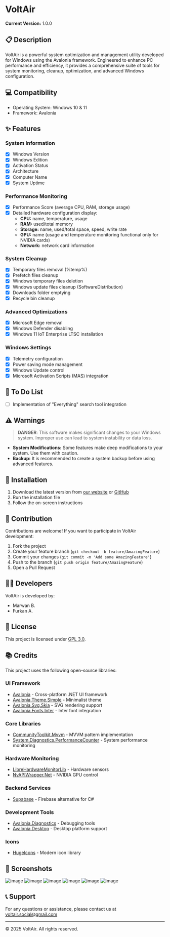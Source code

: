 # VoltAir

**Current Version:** 1.0.0

## 📋 Description

VoltAir is a powerful system optimization and management utility developed for Windows using the Avalonia framework. Engineered to enhance PC performance and efficiency, it provides a comprehensive suite of tools for system monitoring, cleanup, optimization, and advanced Windows configuration.

## 💻 Compatibility

- Operating System: Windows 10 & 11
- Framework: Avalonia

## ✨ Features

### System Information
- [x] Windows Version
- [x] Windows Edition
- [x] Activation Status
- [x] Architecture
- [x] Computer Name
- [x] System Uptime

### Performance Monitoring
- [x] Performance Score (average CPU, RAM, storage usage)
- [x] Detailed hardware configuration display:
  - **CPU:** name, temperature, usage
  - **RAM:** used/total memory
  - **Storage:** name, used/total space, speed, write rate
  - **GPU:** name (usage and temperature monitoring functional only for NVIDIA cards)
  - **Network:** network card information

### System Cleanup
- [x] Temporary files removal (%temp%)
- [x] Prefetch files cleanup
- [x] Windows temporary files deletion
- [x] Windows update files cleanup (SoftwareDistribution)
- [x] Downloads folder emptying
- [x] Recycle bin cleanup

### Advanced Optimizations
- [x] Microsoft Edge removal
- [x] Windows Defender disabling
- [x] Windows 11 IoT Enterprise LTSC installation

### Windows Settings
- [x] Telemetry configuration
- [x] Power saving mode management
- [x] Windows Update control
- [x] Microsoft Activation Scripts (MAS) integration

## 📝 To Do List
- [ ] Implementation of "Everything" search tool integration

## ⚠️ Warnings

> **DANGER**: This software makes significant changes to your Windows system. Improper use can lead to system instability or data loss.

- **System Modifications:** Some features make deep modifications to your system. Use them with caution.
- **Backup:** It is recommended to create a system backup before using advanced features.

## 🚀 Installation

1. Download the latest version from [our website](https://voltair.pages.dev) or [GitHub](https://github.com/MarwanFr/VoltAir/releases/tag/release)
2. Run the installation file
3. Follow the on-screen instructions

## 👥 Contribution

Contributions are welcome! If you want to participate in VoltAir development:
1. Fork the project
2. Create your feature branch (`git checkout -b feature/AmazingFeature`)
3. Commit your changes (`git commit -m 'Add some AmazingFeature'`)
4. Push to the branch (`git push origin feature/AmazingFeature`)
5. Open a Pull Request

## 👨‍💻 Developers

VoltAir is developed by:
- Marwan B.
- Furkan A.

## 📝 License

This project is licensed under [GPL 3.0](LICENSE).

## 📚 Credits

This project uses the following open-source libraries:

### UI Framework
- [Avalonia](https://github.com/AvaloniaUI/Avalonia) - Cross-platform .NET UI framework
- [Avalonia.Theme.Simple](https://github.com/AvaloniaUI/Avalonia) - Minimalist theme
- [Avalonia.Svg.Skia](https://github.com/wieslawsoltes/Svg.Skia) - SVG rendering support
- [Avalonia.Fonts.Inter](https://github.com/AvaloniaUI/Avalonia) - Inter font integration

### Core Libraries
- [CommunityToolkit.Mvvm](https://github.com/CommunityToolkit/dotnet) - MVVM pattern implementation
- [System.Diagnostics.PerformanceCounter](https://learn.microsoft.com/en-us/dotnet/api/system.diagnostics.performancecounter) - System performance monitoring

### Hardware Monitoring
- [LibreHardwareMonitorLib](https://github.com/LibreHardwareMonitor/LibreHardwareMonitor) - Hardware sensors
- [NvAPIWrapper.Net](https://github.com/falahati/NvAPIWrapper) - NVIDIA GPU control

### Backend Services
- [Supabase](https://github.com/supabase/supabase-csharp) - Firebase alternative for C#

### Development Tools
- [Avalonia.Diagnostics](https://github.com/AvaloniaUI/Avalonia) - Debugging tools
- [Avalonia.Desktop](https://github.com/AvaloniaUI/Avalonia) - Desktop platform support

### Icons
- [HugeIcons](https://hugeicons.com) - Modern icon library

## 📸 Screenshots
![image](https://github.com/user-attachments/assets/bc7a372c-af0f-4418-ab5b-3ee0bfc87df2)
![image](https://github.com/user-attachments/assets/b5a37941-ca8c-4eda-884c-c9d5a334f9d3)
![image](https://github.com/user-attachments/assets/611062ab-3fc5-4583-b86e-15d0bc918014)
![image](https://github.com/user-attachments/assets/42220119-b8dc-4444-adac-99055fef1bc4)
![image](https://github.com/user-attachments/assets/e5f993bd-556d-496f-966c-8805bd536744)
![image](https://github.com/user-attachments/assets/bcf54143-9f32-49db-bc08-ef6ec45c896d)

## 📞 Support

For any questions or assistance, please contact us at [voltair.social@gmail.com](mailto:voltair.social@gmail.com)

---

© 2025 VoltAir. All rights reserved.
